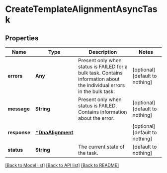 # CreateTemplateAlignmentAsyncTask


## Properties
Name | Type | Description | Notes
------------ | ------------- | ------------- | -------------
**errors** | **Any** | Present only when status is FAILED for a bulk task. Contains information about the individual errors in the bulk task.  | [optional] [default to nothing]
**message** | **String** | Present only when status is FAILED. Contains information about the error. | [optional] [default to nothing]
**response** | [***DnaAlignment**](DnaAlignment.md) |  | [optional] [default to nothing]
**status** | **String** | The current state of the task. | [default to nothing]


[[Back to Model list]](../README.md#models) [[Back to API list]](../README.md#api-endpoints) [[Back to README]](../README.md)


